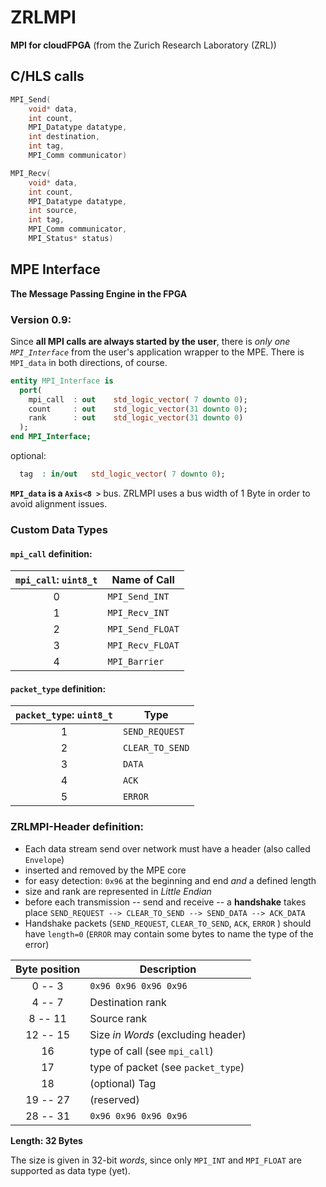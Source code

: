 ZRLMPI
=============
**MPI for cloudFPGA** (from the Zurich Research Laboratory (ZRL))


C/HLS calls
-----------------

```cpp
MPI_Send(
    void* data,
    int count,
    MPI_Datatype datatype,
    int destination,
    int tag,
    MPI_Comm communicator)
```

```cpp
MPI_Recv(
    void* data,
    int count,
    MPI_Datatype datatype,
    int source,
    int tag,
    MPI_Comm communicator,
    MPI_Status* status)

```


MPE Interface
--------------------
**The Message Passing Engine in the FPGA** 



### Version 0.9: 

Since **all MPI calls are always started by the user**, there is *only one `MPI_Interface`* from the user's application wrapper to the MPE.
There is `MPI_data` in both directions, of course.

```vhdl
entity MPI_Interface is 
  port(
    mpi_call  : out    std_logic_vector( 7 downto 0);
    count     : out    std_logic_vector(31 downto 0);
    rank      : out    std_logic_vector(31 downto 0)
  );
end MPI_Interface; 

```

optional:
```vhdl 
  tag  : in/out   std_logic_vector( 7 downto 0);
```

**`MPI_data` is a `Axis<8 >`** bus. ZRLMPI uses a bus width of 1 Byte in order to avoid alignment issues. 


### Custom Data Types

#### `mpi_call` definition: 


| `mpi_call`: `uint8_t`  |  Name of Call |
| :--------------------: | ------------- | 
|    0                   | `MPI_Send_INT`| 
|    1                   | `MPI_Recv_INT`| 
|    2                   | `MPI_Send_FLOAT`| 
|    3                   | `MPI_Recv_FLOAT`| 
|    4                   | `MPI_Barrier` | 


#### `packet_type` definition:


| `packet_type`: `uint8_t`  |  Type |
| :------------------------: | ------------- | 
|    1                       | `SEND_REQUEST`| 
|    2                       | `CLEAR_TO_SEND`| 
|    3                       | `DATA`| 
|    4                       | `ACK`| 
|    5                       | `ERROR` | 




### ZRLMPI-Header definition: 

* Each data stream send over network must have a header (also called `Envelope`)
* inserted and removed by the MPE core 
* for easy detection: `0x96` at the beginning and end *and* a defined length 
* size and rank are represented in *Little Endian* 
* before each transmission -- send and receive -- a **handshake** takes place
  `SEND_REQUEST --> CLEAR_TO_SEND --> SEND_DATA --> ACK_DATA` 
* Handshake packets (`SEND_REQUEST`, `CLEAR_TO_SEND`, `ACK`, `ERROR` ) should have `length=0`
  (`ERROR` may contain some bytes to name the type of the error)


| **Byte** position | Description |
|:-----------------:| ----------- | 
|        0 --  3    | `0x96 0x96 0x96 0x96`     | 
|        4 --  7    |  Destination rank |
|        8 -- 11    |  Source rank | 
|       12 -- 15    |  Size *in Words* (excluding header) |
|          16       | type of call (see `mpi_call`) |
|          17       | type of packet (see `packet_type`) |
|          18       | (optional) Tag | 
|       19 -- 27    | (reserved) | 
|       28 -- 31    | `0x96 0x96 0x96 0x96`     | 
  
**Length: 32 Bytes**

The size is given in 32-bit *words*, since only `MPI_INT` and `MPI_FLOAT` are supported as data type (yet).

